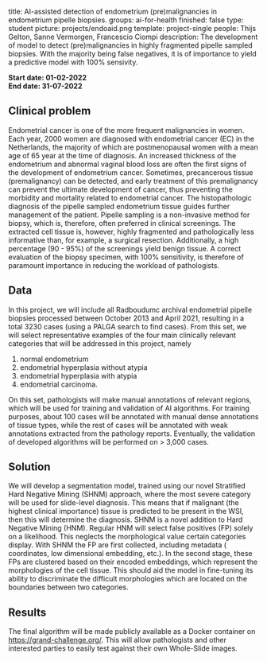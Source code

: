 title: AI-assisted detection of endometrium (pre)malignancies in endometrium pipelle biopsies.
groups: ai-for-health
finished: false
type: student
picture: projects/endoaid.png
template: project-single
people: Thijs Gelton, Sanne Vermorgen, Francescio Ciompi
description: The development of model to  detect (pre)malignancies in highly fragmented pipelle sampled biopsies. With the majority being false negatives, it is  of importance to yield a predictive model with 100% sensivity.

**Start date: 01-02-2022** <br>
**End date: 31-07-2022**

## Clinical problem

Endometrial cancer is one of the more frequent malignancies in women. Each year, 2000 women are diagnosed with
endometrial cancer (EC) in the Netherlands, the majority of which are postmenopausal women with a mean age of 65 year at
the time of diagnosis. An increased thickness of the endometrium and abnormal vaginal blood loss are often the first
signs of the development of endometrium cancer. Sometimes, precancerous tissue (premalignancy) can be detected, and
early treatment of this premalignancy can prevent the ultimate development of cancer, thus preventing the morbidity and
mortality related to endometrial cancer. The histopathologic diagnosis of the pipelle sampled endometrium tissue guides
further management of the patient. Pipelle sampling is a non-invasive method for biopsy, which is, therefore, often
preferred in clinical screenings. The extracted cell tissue is, however, highly fragmented and pathologically less
informative than, for example, a surgical resection. Additionally, a high percentage (90 - 95%) of the screenings yield
benign tissue. A correct evaluation of the biopsy specimen, with 100% sensitivity, is therefore of paramount importance
in reducing the workload of pathologists.

## Data

In this project, we will include all Radboudumc archival endometrial pipelle biopsies processed between October 2013 and
April 2021, resulting in a total 3230 cases (using a PALGA search to find cases). From this set, we will select
representative examples of the four main clinically relevant categories that will be addressed in this project, namely

1) normal endometrium
2) endometrial hyperplasia without atypia
3) endometrial hyperplasia with atypia
4) endometrial carcinoma.

On this set, pathologists will make manual annotations of relevant regions, which will be used for training and
validation of AI algorithms. For training purposes, about 100 cases will be annotated with manual dense annotations of
tissue types, while the rest of cases will be annotated with weak annotations extracted from the pathology reports.
Eventually, the validation of developed algorithms will be performed on > 3,000 cases.

## Solution

We will develop a segmentation model, trained using our novel Stratified Hard Negative Mining (SHNM) approach, where the
most severe category will be used for slide-level diagnosis. This means that if malignant (the highest clinical
importance) tissue is predicted to be present in the WSI, then this will determine the diagnosis. SHNM is a novel
addition to Hard Negative Mining (HNM). Regular HNM will select false positives (FP) solely on a likelihood. This
neglects the morphological value certain categories display. With SHNM the FP are first collected, including metadata (
coordinates, low dimensional embedding, etc.). In the second stage, these FPs are clustered based on their encoded
embeddings, which represent the morphologies of the cell tissue. This should aid the model in fine-tuning its ability to
discriminate the difficult morphologies which are located on the boundaries between two categories.

## Results

The final algorithm will be made publicly available as a Docker container on https://grand-challenge.org/. This will
allow pathologists and other interested parties to easily test against their own Whole-Slide images.